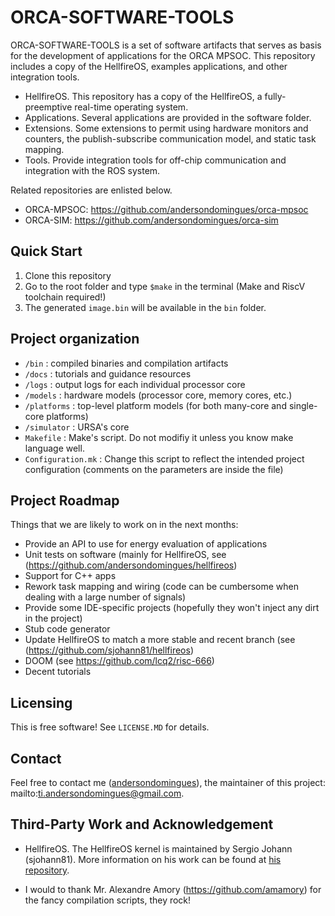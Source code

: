 # ORCA-SOFTWARE-TOOLS

ORCA-SOFTWARE-TOOLS is a set of software artifacts that serves as basis for the development of applications for the ORCA MPSOC. This repository includes a copy of the HellfireOS, examples applications, and other integration tools. 

- HellfireOS. This repository has a copy of the HellfireOS, a fully-preemptive real-time operating system.
- Applications. Several applications are provided in the software folder. 
- Extensions. Some extensions to permit using hardware monitors and counters, the publish-subscribe communication model, and static task mapping.
- Tools. Provide integration tools for off-chip communication and integration with the ROS system.

Related repositories are enlisted below.

- ORCA-MPSOC: https://github.com/andersondomingues/orca-mpsoc
- ORCA-SIM: https://github.com/andersondomingues/orca-sim

## Quick Start

1) Clone this repository
2) Go to the root folder and type ``$make`` in the terminal (Make and RiscV toolchain required!)
3) The generated ``image.bin`` will be available in the ``bin`` folder.

## Project organization

- ``/bin`` : compiled binaries and compilation artifacts
- ``/docs`` : tutorials and guidance resources
- ``/logs`` : output logs for each individual processor core
- ``/models`` : hardware models (processor core, memory cores, etc.)
- ``/platforms`` : top-level platform models (for both many-core and single-core platforms)
- ``/simulator`` : URSA's core
- ``Makefile`` : Make's script. Do not modifiy it unless you know make language well.
- ``Configuration.mk`` : Change this script to reflect the intended project configuration (comments on the parameters are inside the file)


## Project Roadmap

Things that we are likely to work on in the next months:

- Provide an API to use for energy evaluation of applications
- Unit tests on software (mainly for HellfireOS, see (https://github.com/andersondomingues/hellfireos)
- Support for C++ apps 
- Rework task mapping and wiring (code can be cumbersome when dealing with a large number of signals)
- Provide some IDE-specific projects (hopefully they won't inject any dirt in the project)
- Stub code generator 
- Update HellfireOS to match a more stable and recent branch (see (https://github.com/sjohann81/hellfireos)
- DOOM (see https://github.com/lcq2/risc-666)
- Decent tutorials 

## Licensing

This is free software! See ``LICENSE.MD`` for details. 

## Contact

Feel free to contact me ([andersondomingues](https://github.com/andersondomingues)), the maintainer of this project: mailto:ti.andersondomingues@gmail.com.

## Third-Party Work and Acknowledgement

- HellfireOS. The HellfireOS kernel is maintained by Sergio Johann (sjohann81). More information on his work can be found at [his repository](https://github.com/sjohann81).

- I would to thank Mr. Alexandre Amory (https://github.com/amamory) for the fancy compilation scripts, they rock!
